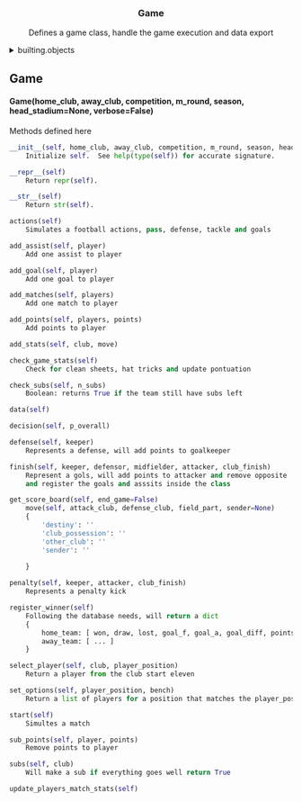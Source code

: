 <br />
<!-- The header -->
<div align="center">
  <h3 align="center">Game</h3>

  <p align="center">
    	Defines a game class, handle the game execution and data export
    <br />
</div>

<!-- builting -->
<details>
	<summary>builting.objects</summary>
	<ol>
		<li><a href="#game">Game</a></li>
	</ol>
</details>


## Game
#### Game(home_club, away_club, competition, m_round, season, head_stadium=None, verbose=False)

Methods defined here
```py
__init__(self, home_club, away_club, competition, m_round, season, head_stadium=None, verbose=False)
	Initialize self.  See help(type(self)) for accurate signature.

__repr__(self)
	Return repr(self).

__str__(self)
	Return str(self).

actions(self)
	Simulates a football actions, pass, defense, tackle and goals

add_assist(self, player)
	Add one assist to player

add_goal(self, player)
	Add one goal to player

add_matches(self, players)
	Add one match to player

add_points(self, players, points)
	Add points to player

add_stats(self, club, move)

check_game_stats(self)
	Check for clean sheets, hat tricks and update pontuation

check_subs(self, n_subs)
	Boolean: returns True if the team still have subs left

data(self)

decision(self, p_overall)

defense(self, keeper)
	Represents a defense, will add points to goalkeeper

finish(self, keeper, defensor, midfielder, attacker, club_finish)
	Represent a gols, will add points to attacker and remove opposite 
	and register the goals and asssits inside the class

get_score_board(self, end_game=False)
	move(self, attack_club, defense_club, field_part, sender=None)
	{
    	'destiny': ''
    	'club_possession': ''
    	'other_club': ''
    	'sender': ''
    
	}

penalty(self, keeper, attacker, club_finish)
	Represents a penalty kick

register_winner(self)
	Following the database needs, will return a dict
	{
    	home_team: [ won, draw, lost, goal_f, goal_a, goal_diff, points, club_name ],
    	away_team: [ ... ]
	}

select_player(self, club, player_position)
	Return a player from the club start eleven

set_options(self, player_position, bench)
	Return a list of players for a position that matches the player_position

start(self)
	Simultes a match

sub_points(self, player, points)
	Remove points to player

subs(self, club)
	Will make a sub if everything goes well return True

update_players_match_stats(self)
```

